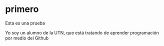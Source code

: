 # primero
Esta es una prueba

Yo soy un alumno de la UTN, que está tratando de aprender programación por medio del Github
